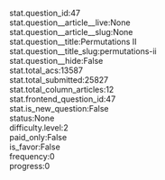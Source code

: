 stat.question_id:47  
stat.question__article__live:None  
stat.question__article__slug:None  
stat.question__title:Permutations II  
stat.question__title_slug:permutations-ii  
stat.question__hide:False  
stat.total_acs:13587  
stat.total_submitted:25827  
stat.total_column_articles:12  
stat.frontend_question_id:47  
stat.is_new_question:False  
status:None  
difficulty.level:2  
paid_only:False  
is_favor:False  
frequency:0  
progress:0  
